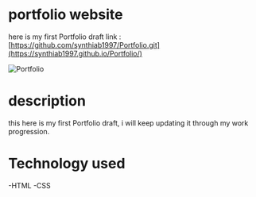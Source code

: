 # portfolio website #

here is my first Portfolio draft link : [https://github.com/synthiab1997/Portfolio.git](https://synthiab1997.github.io/Portfolio/)

![Portfolio](https://github.com/synthiab1997/Portfolio/assets/149474030/c62c97f9-edad-41c6-87b8-3527ae92aa43">
)

# description #

this here is my first Portfolio draft, i will keep updating it through my work progression.

# Technology used #
-HTML
-CSS
